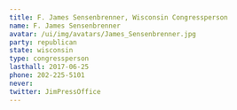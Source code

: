 ```yaml
---
title: F. James Sensenbrenner, Wisconsin Congressperson
name: F. James Sensenbrenner
avatar: /ui/img/avatars/James_Sensenbrenner.jpg
party: republican
state: wisconsin
type: congressperson
lasthall: 2017-06-25
phone: 202-225-5101
never: 
twitter: JimPressOffice
---
```

